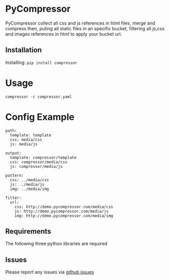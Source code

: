 PyCompressor
======================

PyCompressor collect all css and js references in html files, merge and compress then, puting all static files in an specific bucket, filtering all js,css and images references in html to apply your bucket url.

Installation
-----------------

Installing: `pip install compressor`

Usage
=======

    compressor -c compressor.yaml

Config Example
===============

    path:
      template: template
      css: media/css
      js: media/js

    output:
      template: compressor/template
      css: compressor/media/css
      js: compressor/media/js

    pattern:
      css: ../media/css
      js: ../media/js
      img: ../media/img

    filter:
      url: 
        css: http://demo.pycompressor.com/media/css
        js: http://demo.pycompressor.com/media/js
        img: http://demo.pycompressor.com/media/img

Requirements
------------
The following three python libraries are required


Issues
------

Please report any issues via [github issues](https://github.com/marcelnicolay/pycompressor/issues)